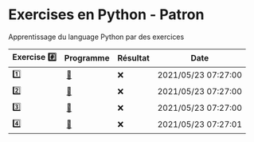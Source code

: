 # Exercises en Python - Patron

Apprentissage du language Python par des exercices

|  Exercise :hash:  |  Programme | Résultat | Date |
|-------------------|------------|----------|------|
| :one: | [:bookmark:](01/programme.py) | :x: | 2021/05/23 07:27:00 |
| :two: | [:bookmark:](02/programme.py) | :x: | 2021/05/23 07:27:00 |
| :three: | [:bookmark:](03/programme.py) | :x: | 2021/05/23 07:27:00 |
| :four: | [:bookmark:](04/programme.py) | :x: | 2021/05/23 07:27:01 |
